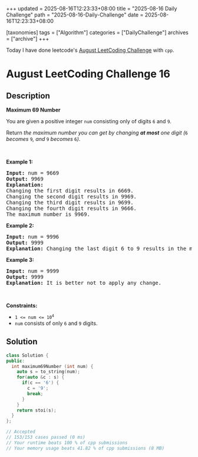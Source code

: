 +++
updated = 2025-08-16T12:23:33+08:00
title = "2025-08-16 Daily Challenge"
path = "2025-08-16-Daily-Challenge"
date = 2025-08-16T12:23:33+08:00

[taxonomies]
tags = ["Algorithm"]
categories = ["DailyChallenge"]
archives = ["archive"]
+++

Today I have done leetcode's [August LeetCoding Challenge](https://leetcode.com/problems/maximum-69-number/) with `cpp`.

<!-- more -->

# August LeetCoding Challenge 16

## Description

**Maximum 69 Number**

<p>You are given a positive integer <code>num</code> consisting only of digits <code>6</code> and <code>9</code>.</p>

<p>Return <em>the maximum number you can get by changing <strong>at most</strong> one digit (</em><code>6</code><em> becomes </em><code>9</code><em>, and </em><code>9</code><em> becomes </em><code>6</code><em>)</em>.</p>

<p>&nbsp;</p>
<p><strong class="example">Example 1:</strong></p>

<pre>
<strong>Input:</strong> num = 9669
<strong>Output:</strong> 9969
<strong>Explanation:</strong> 
Changing the first digit results in 6669.
Changing the second digit results in 9969.
Changing the third digit results in 9699.
Changing the fourth digit results in 9666.
The maximum number is 9969.
</pre>

<p><strong class="example">Example 2:</strong></p>

<pre>
<strong>Input:</strong> num = 9996
<strong>Output:</strong> 9999
<strong>Explanation:</strong> Changing the last digit 6 to 9 results in the maximum number.
</pre>

<p><strong class="example">Example 3:</strong></p>

<pre>
<strong>Input:</strong> num = 9999
<strong>Output:</strong> 9999
<strong>Explanation:</strong> It is better not to apply any change.
</pre>

<p>&nbsp;</p>
<p><strong>Constraints:</strong></p>

<ul>
	<li><code>1 &lt;= num &lt;= 10<sup>4</sup></code></li>
	<li><code>num</code>&nbsp;consists of only <code>6</code> and <code>9</code> digits.</li>
</ul>


## Solution

``` cpp
class Solution {
public:
  int maximum69Number (int num) {
    auto s = to_string(num);
    for(auto &c : s) {
      if(c == '6') {
        c = '9';
        break;
      }
    }
    return stoi(s);
  }
};

// Accepted
// 153/153 cases passed (0 ms)
// Your runtime beats 100 % of cpp submissions
// Your memory usage beats 41.82 % of cpp submissions (8 MB)
```
